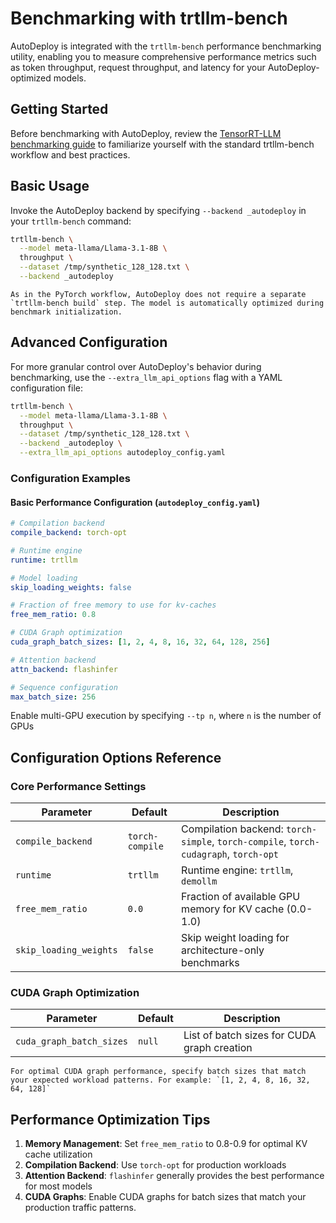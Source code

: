 # Benchmarking with trtllm-bench

AutoDeploy is integrated with the `trtllm-bench` performance benchmarking utility, enabling you to measure comprehensive performance metrics such as token throughput, request throughput, and latency for your AutoDeploy-optimized models.

## Getting Started

Before benchmarking with AutoDeploy, review the [TensorRT-LLM benchmarking guide](../../performance/perf-benchmarking.md#running-with-the-pytorch-workflow) to familiarize yourself with the standard trtllm-bench workflow and best practices.

## Basic Usage

Invoke the AutoDeploy backend by specifying `--backend _autodeploy` in your `trtllm-bench` command:

```bash
trtllm-bench \
  --model meta-llama/Llama-3.1-8B \
  throughput \
  --dataset /tmp/synthetic_128_128.txt \
  --backend _autodeploy
```

```{note}
As in the PyTorch workflow, AutoDeploy does not require a separate `trtllm-bench build` step. The model is automatically optimized during benchmark initialization.
```

## Advanced Configuration

For more granular control over AutoDeploy's behavior during benchmarking, use the `--extra_llm_api_options` flag with a YAML configuration file:

```bash
trtllm-bench \
  --model meta-llama/Llama-3.1-8B \
  throughput \
  --dataset /tmp/synthetic_128_128.txt \
  --backend _autodeploy \
  --extra_llm_api_options autodeploy_config.yaml
```

### Configuration Examples

#### Basic Performance Configuration (`autodeploy_config.yaml`)

```yaml
# Compilation backend
compile_backend: torch-opt

# Runtime engine
runtime: trtllm

# Model loading
skip_loading_weights: false

# Fraction of free memory to use for kv-caches
free_mem_ratio: 0.8

# CUDA Graph optimization
cuda_graph_batch_sizes: [1, 2, 4, 8, 16, 32, 64, 128, 256]

# Attention backend
attn_backend: flashinfer

# Sequence configuration
max_batch_size: 256
```

Enable multi-GPU execution by specifying `--tp n`, where `n` is the number of GPUs

## Configuration Options Reference

### Core Performance Settings

| Parameter | Default | Description |
|-----------|---------|-------------|
| `compile_backend` | `torch-compile` | Compilation backend: `torch-simple`, `torch-compile`, `torch-cudagraph`, `torch-opt` |
| `runtime` | `trtllm` | Runtime engine: `trtllm`, `demollm` |
| `free_mem_ratio` | `0.0` | Fraction of available GPU memory for KV cache (0.0-1.0) |
| `skip_loading_weights` | `false` | Skip weight loading for architecture-only benchmarks |

### CUDA Graph Optimization

| Parameter | Default | Description |
|-----------|---------|-------------|
| `cuda_graph_batch_sizes` | `null` | List of batch sizes for CUDA graph creation |

```{tip}
For optimal CUDA graph performance, specify batch sizes that match your expected workload patterns. For example: `[1, 2, 4, 8, 16, 32, 64, 128]`
```

## Performance Optimization Tips

1. **Memory Management**: Set `free_mem_ratio` to 0.8-0.9 for optimal KV cache utilization
1. **Compilation Backend**: Use `torch-opt` for production workloads
1. **Attention Backend**: `flashinfer` generally provides the best performance for most models
1. **CUDA Graphs**: Enable CUDA graphs for batch sizes that match your production traffic patterns.

